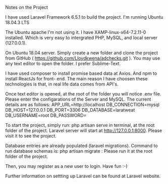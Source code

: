 Notes on the Project

I have used Laravel Framework 6.5.1 to build the project.
I'm running Ubuntu 18.04.3 LTS

The Ubuntu apache I'm not using it. I have XAMP-linux-x64-7.2.11-0 installed. Which is very easy
to intergrated PHP, MySQL, and local server (127.0.0.1).

On Ubuntu 18.04 server. Simply create a new folder and clone the project from GitHub (
https://github.com/Lloydkwena/adchecks.git ). You may use any text editor to open the folder. I
prefer Sublime-Text.

I have used composer to install promise based data at Axios. And npm to install ReactJs for front-
end. The main reason I have choosen these technologies is that, in real life data comes from API's.

Once text editor is opened, at the root of the folder you will notice .env file. Please enter the
configarations of the Server and MySQL. The current details are as follows:
APP_URL=http://localhost
DB_CONNECTION=mysql
DB_HOST=127.0.0.1
DB_PORT=3306
DB_DATABASE=laratweat
DB_USERNAME=root
DB_PASSWORD=

To start the project, simply run: php artisan serve in terminal, at the root folder of the project.
Laravel server will start at http://127.0.0.1:8000. Please visit it to see the project.

Database entries are already populated (laravel migrations). Command to run database schemas is:
php artisan migrate : Please run it at the root folder of the project.

Then, you may register as a new user to login. Have fun :-)

Further information on settting up Laravel can be found at Laravel website.
